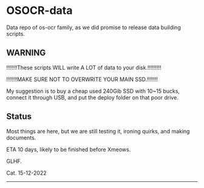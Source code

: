 # OSOCR-data
Data repo of os-ocr family, as we did promise to release data building scripts.

## WARNING
!!!!!!!These scripts WILL write A LOT of data to your disk.!!!!!!!!!

!!!!!!!MAKE SURE NOT TO OVERWRITE YOUR MAIN SSD.!!!!!!!

My suggestion is to buy a cheap used 240Gib SSD with 10~15 bucks, connect it through USB, and put the deploy folder on that poor drive.



## Status

Most things are here, but we are still testing it, ironing quirks, and making documents. 

ETA 10 days, likely to be finished before Xmeows. 

GLHF.

Cat. 15-12-2022

--------

